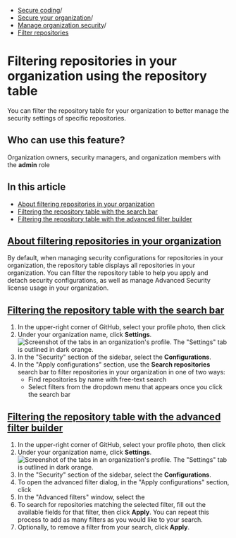   * [Secure coding](https://docs.github.com/en/code-security "Secure coding")/
  * [Secure your organization](https://docs.github.com/en/code-security/securing-your-organization "Secure your organization")/
  * [Manage organization security](https://docs.github.com/en/code-security/securing-your-organization/managing-the-security-of-your-organization "Manage organization security")/
  * [Filter repositories](https://docs.github.com/en/code-security/securing-your-organization/managing-the-security-of-your-organization/filtering-repositories-in-your-organization-using-the-repository-table "Filter repositories")


# Filtering repositories in your organization using the repository table
You can filter the repository table for your organization to better manage the security settings of specific repositories.
## Who can use this feature?
Organization owners, security managers, and organization members with the **admin** role
## In this article
  * [About filtering repositories in your organization](https://docs.github.com/en/code-security/securing-your-organization/managing-the-security-of-your-organization/filtering-repositories-in-your-organization-using-the-repository-table#about-filtering-repositories-in-your-organization)
  * [Filtering the repository table with the search bar](https://docs.github.com/en/code-security/securing-your-organization/managing-the-security-of-your-organization/filtering-repositories-in-your-organization-using-the-repository-table#filtering-the-repository-table-with-the-search-bar)
  * [Filtering the repository table with the advanced filter builder](https://docs.github.com/en/code-security/securing-your-organization/managing-the-security-of-your-organization/filtering-repositories-in-your-organization-using-the-repository-table#filtering-the-repository-table-with-the-advanced-filter-builder)


## [About filtering repositories in your organization](https://docs.github.com/en/code-security/securing-your-organization/managing-the-security-of-your-organization/filtering-repositories-in-your-organization-using-the-repository-table#about-filtering-repositories-in-your-organization)
By default, when managing security configurations for repositories in your organization, the repository table displays all repositories in your organization. You can filter the repository table to help you apply and detach security configurations, as well as manage Advanced Security license usage in your organization.
## [Filtering the repository table with the search bar](https://docs.github.com/en/code-security/securing-your-organization/managing-the-security-of-your-organization/filtering-repositories-in-your-organization-using-the-repository-table#filtering-the-repository-table-with-the-search-bar)
  1. In the upper-right corner of GitHub, select your profile photo, then click 
  2. Under your organization name, click **Settings**.
![Screenshot of the tabs in an organization's profile. The "Settings" tab is outlined in dark orange.](https://docs.github.com/assets/cb-49309/images/help/discussions/org-settings-global-nav-update.png)
  3. In the "Security" section of the sidebar, select the **Configurations**.
  4. In the "Apply configurations" section, use the **Search repositories** search bar to filter repositories in your organization in one of two ways:
     * Find repositories by name with free-text search
     * Select filters from the dropdown menu that appears once you click the search bar


## [Filtering the repository table with the advanced filter builder](https://docs.github.com/en/code-security/securing-your-organization/managing-the-security-of-your-organization/filtering-repositories-in-your-organization-using-the-repository-table#filtering-the-repository-table-with-the-advanced-filter-builder)
  1. In the upper-right corner of GitHub, select your profile photo, then click 
  2. Under your organization name, click **Settings**.
![Screenshot of the tabs in an organization's profile. The "Settings" tab is outlined in dark orange.](https://docs.github.com/assets/cb-49309/images/help/discussions/org-settings-global-nav-update.png)
  3. In the "Security" section of the sidebar, select the **Configurations**.
  4. To open the advanced filter dialog, in the "Apply configurations" section, click 
  5. In the "Advanced filters" window, select the 
  6. To search for repositories matching the selected filter, fill out the available fields for that filter, then click **Apply**. You can repeat this process to add as many filters as you would like to your search.
  7. Optionally, to remove a filter from your search, click **Apply**.


